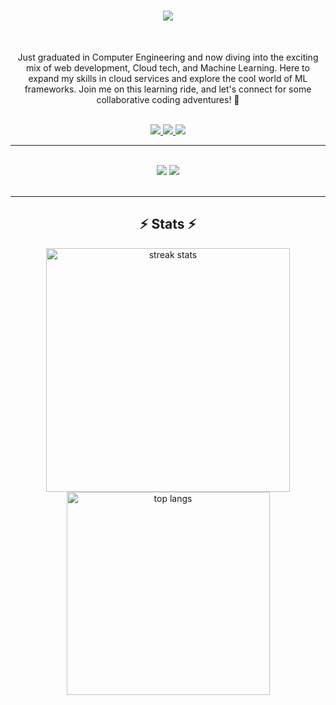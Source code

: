 <h1 align="center">
    <img src="https://readme-typing-svg.demolab.com?font=Righteous&size=35&pause=1000&color=8245CF&random=false&width=200&lines=Hi+There!%F0%9F%91%8B;+I'm+Ibrahim" />
</h1>

<br/>

<div align="center">
 
Just graduated in Computer Engineering and now diving into the exciting mix of web development, Cloud tech, and Machine Learning. Here to expand my skills in cloud services and explore the cool world of ML frameworks. Join me on this learning ride, and let's connect for some collaborative coding adventures!  🚀

</div>
 <br/>
<div align="center"> 
  <a href="mailto:devibrakh@gmail.com">
    <img src="https://img.shields.io/badge/Gmail-333333?style=for-the-badge&logo=gmail&logoColor=red" />
  </a>
  <a href="https://ibra.ws" target="_blank">
     <img src="https://img.shields.io/badge/Portfolio-FF5722?style=for-the-badge&logo=todoist&logoColor=white" target="_blank" />
  </a>
  <a href="https://www.linkedin.com/in/ibrahimalharthi/" target="_blank">
    <img src="https://img.shields.io/badge/LinkedIn-0077B5?style=for-the-badge&logo=linkedin&logoColor=white" target="_blank" />
  </a>
</div>

 <hr/>
  <br/>
 
<div align="center">
    <img src="https://skillicons.dev/icons?i=react,astro,arduino,html,css,vscode,github,figma,aws,git" />
    <img src="https://skillicons.dev/icons?i=nodejs,python,javascript,typescript,express,angular,cpp,svelte,mysql,postgresql,figma" /><br>
</div>
  <br/>

<hr/>


<h2 align="center">⚡ Stats ⚡</h2>
<div align=center>
  <img width=390 src="https://streak-stats.demolab.com?user=ibraKH&theme=radical&border_radius=10" alt="streak stats"/>
  <br/>
  <img width=325 align="center" src="https://github-readme-stats.vercel.app/api/top-langs/?username=ibraKH&hide=HTML&langs_count=8&layout=compact&theme=react&border_radius=10&size_weight=0.5&exclude_repo=github-readme-stats" alt="top langs" />
</div>
